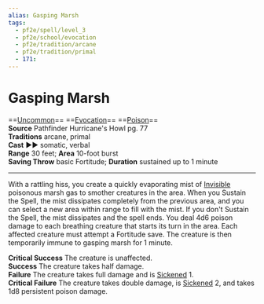 ```yaml
---
alias: Gasping Marsh
tags:
  - pf2e/spell/level_3
  - pf2e/school/evocation
  - pf2e/tradition/arcane
  - pf2e/tradition/primal
  - 171:
---
```


# Gasping Marsh

==[Uncommon](Uncommon.md)== ==[Evocation](Evocation.md)== ==[Poison](Poison.md)==  
__Source__ Pathfinder Hurricane's Howl pg. 77  
**Traditions** arcane, primal  
**Cast** ►► somatic, verbal  
**Range** 30 feet; **Area** 10-foot burst  
**Saving Throw** basic Fortitude; **Duration** sustained up to 1 minute

---

With a rattling hiss, you create a quickly evaporating mist of [Invisible](Invisible.md) poisonous marsh gas to smother creatures in the area. When you Sustain the Spell, the mist dissipates completely from the previous area, and you can select a new area within range to fill with the mist. If you don't Sustain the Spell, the mist dissipates and the spell ends. You deal 4d6 poison damage to each breathing creature that starts its turn in the area. Each affected creature must attempt a Fortitude save. The creature is then temporarily immune to gasping marsh for 1 minute.

**Critical Success** The creature is unaffected.  
**Success** The creature takes half damage.  
**Failure** The creature takes full damage and is [Sickened](Sickened.md) 1.  
**Critical Failure** The creature takes double damage, is [Sickened](Sickened.md) 2, and takes 1d8 persistent poison damage.
